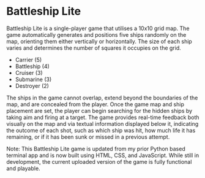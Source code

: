 # Battleship Lite

Battleship Lite is a single-player game that utilises a 10x10 grid map. The game automatically generates and positions five ships randomly on the map, orienting them either vertically or horizontally. The size of each ship varies and determines the number of squares it occupies on the grid.

* Carrier (5)
* Battleship (4)
* Cruiser (3)
* Submarine (3)
* Destroyer (2)

The ships in the game cannot overlap, extend beyond the boundaries of the map, and are concealed from the player. Once the game map and ship placement are set, the player can begin searching for the hidden ships by taking aim and firing at a target. The game provides real-time feedback both visually on the map and via textual information displayed below it, indicating the outcome of each shot, such as which ship was hit, how much life it has remaining, or if it has been sunk or missed in a previous attempt.

Note: This Battleship Lite game is updated from my prior Python based terminal app and is now built using HTML, CSS, and JavaScript. While still in development, the current uploaded version of the game is fully functional and playable.
